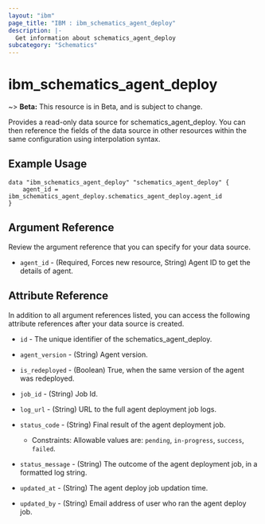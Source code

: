 ```yaml
---
layout: "ibm"
page_title: "IBM : ibm_schematics_agent_deploy"
description: |-
  Get information about schematics_agent_deploy
subcategory: "Schematics"
---
```


# ibm_schematics_agent_deploy

~> **Beta:** This resource is in Beta, and is subject to change.

Provides a read-only data source for schematics_agent_deploy. You can then reference the fields of the data source in other resources within the same configuration using interpolation syntax.

## Example Usage

```hcl
data "ibm_schematics_agent_deploy" "schematics_agent_deploy" {
	agent_id = ibm_schematics_agent_deploy.schematics_agent_deploy.agent_id
}
```

## Argument Reference

Review the argument reference that you can specify for your data source.

* `agent_id` - (Required, Forces new resource, String) Agent ID to get the details of agent.

## Attribute Reference

In addition to all argument references listed, you can access the following attribute references after your data source is created.

* `id` - The unique identifier of the schematics_agent_deploy.
* `agent_version` - (String) Agent version.

* `is_redeployed` - (Boolean) True, when the same version of the agent was redeployed.

* `job_id` - (String) Job Id.

* `log_url` - (String) URL to the full agent deployment job logs.

* `status_code` - (String) Final result of the agent deployment job.
  * Constraints: Allowable values are: `pending`, `in-progress`, `success`, `failed`.

* `status_message` - (String) The outcome of the agent deployment job, in a formatted log string.

* `updated_at` - (String) The agent deploy job updation time.

* `updated_by` - (String) Email address of user who ran the agent deploy job.

